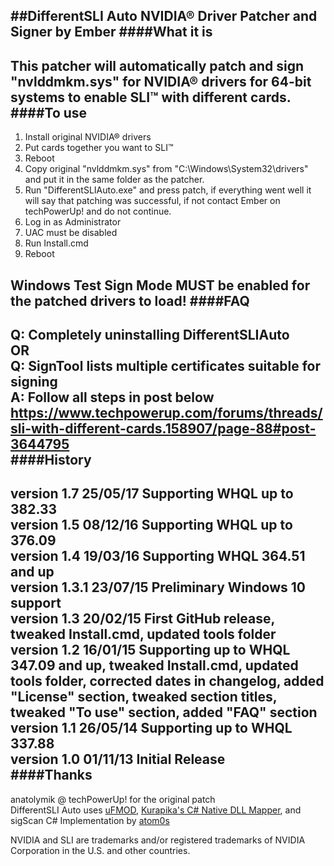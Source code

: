 ##DifferentSLI Auto NVIDIA® Driver Patcher and Signer by Ember
####What it is
---
This patcher will automatically patch and sign "nvlddmkm.sys" for NVIDIA® drivers for 64-bit systems to enable SLI™ with different cards.
####To use
---
1. Install original NVIDIA® drivers
2. Put cards together you want to SLI™
3. Reboot
4. Copy original "nvlddmkm.sys" from "C:\Windows\System32\drivers\" and put it in the same folder as the patcher.
5. Run "DifferentSLIAuto.exe" and press patch, if everything went well it will say that patching was successful, if not contact Ember on techPowerUp! and do not continue.
6. Log in as Administrator
7. UAC must be disabled
8. Run Install.cmd
9. Reboot

Windows Test Sign Mode MUST be enabled for the patched drivers to load!
####FAQ
---
   Q: Completely uninstalling DifferentSLIAuto  
   OR  
   Q: SignTool lists multiple certificates suitable for signing  
   A: Follow all steps in post below  
   https://www.techpowerup.com/forums/threads/sli-with-different-cards.158907/page-88#post-3644795  
####History
---
   version 1.7 25/05/17 Supporting WHQL up to 382.33  
   version 1.5 08/12/16 Supporting WHQL up to 376.09  
   version 1.4 19/03/16 Supporting WHQL 364.51 and up  
   version 1.3.1 23/07/15 Preliminary Windows 10 support  
   version 1.3 20/02/15 First GitHub release, tweaked Install.cmd, updated tools folder  
   version 1.2 16/01/15 Supporting up to WHQL 347.09 and up, tweaked Install.cmd, updated tools folder, corrected dates in changelog, added "License" section, tweaked section titles, tweaked "To use" section, added "FAQ" section  
   version 1.1 26/05/14 Supporting up to WHQL 337.88  
   version 1.0 01/11/13 Initial Release  
####Thanks
---
   anatolymik @ techPowerUp! for the original patch  
   DifferentSLI Auto uses [uFMOD](http://ufmod.sourceforge.net/), [Kurapika's C# Native DLL Mapper](http://forum.exetools.com/showthread.php?t=15309), and sigScan C# Implementation by [atom0s](https://github.com/atom0s)

NVIDIA and SLI are trademarks and/or registered trademarks of NVIDIA Corporation in the U.S. and other countries.
